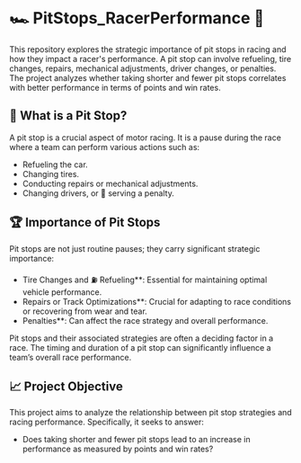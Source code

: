 # :racing_car: PitStops_RacerPerformance :checkered_flag:

This repository explores the strategic importance of pit stops in racing and how they impact a racer's performance. A pit stop can involve refueling, tire changes, repairs, mechanical adjustments, driver changes, or penalties. The project analyzes whether taking shorter and fewer pit stops correlates with better performance in terms of points and win rates.

## :toolbox: What is a Pit Stop?

A pit stop is a crucial aspect of motor racing. It is a pause during the race where a team can perform various actions such as:
- Refueling the car.
- Changing tires.
- Conducting repairs or mechanical adjustments.
- Changing drivers, or :stop_sign: serving a penalty.

## :trophy: Importance of Pit Stops

Pit stops are not just routine pauses; they carry significant strategic importance:
- Tire Changes and :fuelpump: Refueling**: Essential for maintaining optimal vehicle performance.
- Repairs or Track Optimizations**: Crucial for adapting to race conditions or recovering from wear and tear.
- Penalties**: Can affect the race strategy and overall performance.

Pit stops and their associated strategies are often a deciding factor in a race. The timing and duration of a pit stop can significantly influence a team’s overall race performance.

## :chart_with_upwards_trend: Project Objective

This project aims to analyze the relationship between pit stop strategies and racing performance. Specifically, it seeks to answer:
- Does taking shorter and fewer pit stops lead to an increase in performance as measured by points and win rates?
